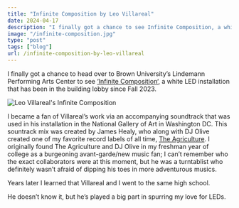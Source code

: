 ```yaml
---
title: "Infinite Composition by Leo Villareal"
date: 2024-04-17
description: "I finally got a chance to see Infinite Composition, a white LED installation by Leo Villareal at Brown University's Lindemann Performing Arts Center."
image: "/infinite-composition.jpg"
type: "post"
tags: ["blog"]
url: /infinite-composition-by-leo-villareal
---
```


I finally got a chance to head over to Brown University’s Lindemann Performing Arts Center to see [‘Infinite Composition‘](https://villareal.net/infinite-composition-2023 "link to Leo Villareal's webpage on the piece"), a white LED installation that has been in the building lobby since Fall 2023.

![Leo Villareal's Infinite Composition](/posts/2024/leovillareal/infinite-composition.jpg)


I became a fan of Villareal’s work via an accompanying soundtrack that was used in his installation in the National Gallery of Art in Washington DC. This sountrack mix was created by James Healy, who along with DJ Olive created one of my favorite record labels of all time, [The Agriculture](http://www.theagriculture.com "link to the website for The Agriculture"). I originally found The Agriculture and DJ Olive in my freshman year of college as a burgeoning avant-garde/new music fan; I can’t remember who the exact collaborators were at this moment, but he was a turntablist who definitely wasn’t afraid of dipping his toes in more adventurous musics.

Years later I learned that Villareal and I went to the same high school.

He doesn’t know it, but he’s played a big part in spurring my love for LEDs.


